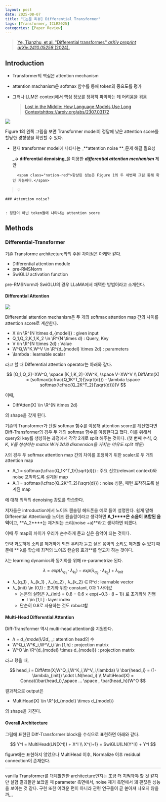 ```yaml
---
layout: post
date: 2025-08-07
title: "[논문 리뷰] Differential Transformer"
tags: [Transformer, ICLR2025]
categories: [Paper Review]
---
```


> [Ye, Tianzhu, et al. "Differential transformer." ](https://arxiv.org/abs/2410.05258)[_arXiv preprint arXiv:2410.05258_](https://arxiv.org/abs/2410.05258)[ (2024).](https://arxiv.org/abs/2410.05258)



## Introduction

- Transformer의 핵심은 attention mechanism
- attention machanism은 softmax 함수를 통해 token의 중요도를 평가
- 그러나 LLM은 context에서 핵심 정보를 정확히 파악하는 데 어려움을 겪음

	> [Lost in the Middle: How Language Models Use Long Contextshttps://arxiv.org/abs/2307.03172](https://arxiv.org/abs/2307.03172)


![](https://prod-files-secure.s3.us-west-2.amazonaws.com/542b861c-36a8-4051-84e5-8804b6728dba/9083ea56-691a-4752-ae26-47f403431ac8/image.png?X-Amz-Algorithm=AWS4-HMAC-SHA256&X-Amz-Content-Sha256=UNSIGNED-PAYLOAD&X-Amz-Credential=ASIAZI2LB4665YBL7HIS%2F20250831%2Fus-west-2%2Fs3%2Faws4_request&X-Amz-Date=20250831T050101Z&X-Amz-Expires=3600&X-Amz-Security-Token=IQoJb3JpZ2luX2VjEIz%2F%2F%2F%2F%2F%2F%2F%2F%2F%2FwEaCXVzLXdlc3QtMiJHMEUCIGHuXPyj3z2yWGYPkhKzFvaYXvdlSCJ8ootcPhugvc%2BOAiEAqr7oOnKMcfcq%2FA1Xs44ksOKKji95F%2FTBMPjPLCR5iEwqiAQI5f%2F%2F%2F%2F%2F%2F%2F%2F%2F%2FARAAGgw2Mzc0MjMxODM4MDUiDP2xlCzarNFqsiLKUSrcA5zxxN%2BGo9yp7YN10CrJnLuHTgclQsDwWgQkmZJ3KlmvdCZxl%2F0F8fzGnoAvS323QfMFWC9eudkJqpY7MSzWRJTGbo62fkmQ6CjRTtVmiwWRJRGXUu8rUUI0cO6b%2BNsWMvGCXJfsGsAcwctblgsKKx7KBuWOkFh8prDvgqAsFleUf1QAKYDd3KGQsPzKxPL%2FxLZ7IVItKQhppBQL0BHQLSvGtO5iGMmfkZFcVAzUQ6YquX%2BCfDgwuPuomWXkZTcc0%2FHnfEZ2fhoCvFhlvIOci2ncPKtRLV5yoRek5pcjZdTJo%2BI5qQWY4et0YWq0W5NfP6pN%2BJgtmfH130rqxf3DOTUjYfbxq0vZmg9nP6B0C8fuxnEvDtdzmhCkBqtI5LcThaLhLeNI1Mg3kOvU47iw9OqDYIoWK8%2FMrvDpkJVFrMk9hwt9pK2xTsCFOO5mRdztdIeiICOPUwgblqBhmho4NfmikYzteI3o4fC9UkhAUvYdlEpuOro46XXSCRSbCZf7csBje0Pd58RADDd%2F3yMU%2B3uiu3y62YKSV82lWmHKxAzO%2FmW0BTxzvvPHNX6%2BoPlP6InGWVFtaawqrfiWNMTjhd%2Fi3zrB8H2pitrWAfYzOfAHjoovfodSUIiPF4rgMIWUz8UGOqUB2SuO%2F6INtNag%2BsZjbEgoQ1BnMm%2Fs9fqSKFZYNlWA0tUTX2UXY9UuxfOYuF4iGDnfFg11cL4LaSaCc%2B%2Fjpb87BKQoPBtHXU5Kc1weSrkLiVnStM%2FY7elQ0FtAQN6jEkS%2B88u1egacC7VCnL1nUpdEP%2FXFR8Hf3gh1%2BC%2FyPSw8J2hUzKYlR03DqZZlROCzBYnwJDYWqj4cmvVqGZCDy6ugGooGfspS&X-Amz-Signature=05b0f55cac226c222ecb933a1af876efef7efd6299aa3528838ea696fb6146a4&X-Amz-SignedHeaders=host&x-amz-checksum-mode=ENABLED&x-id=GetObject)


Figure 1의 왼쪽 그림을 보면 Transformer model이 정답에 낮은 attention score를 할당한 경향성을 확인할 수 있다.

- 현재 transformer model에 나타나는 _**attention noise **_문제 해결 필요성

	_**→ differential denoising**_을 이용한 _**differential attention mechanism**_ 제안


		<span class="notion-red">향상된 성능은 Figure 1의 두 세번째 그림 통해 확인 가능하다.</span>


> 💡 


	### Attention noise?


	: 정답이 아닌 token들에 나타나는 attention score



## Methods



### Differential-Transformer


기존 Transforme architecture와의 주된 차이점은 아래와 같다.

- Differential attention module
- pre-RMSNorm
- SwiGLU activation function

pre-RMSNorm과 SwiGLU의 경우 LLaMA에서 채택한 방법이라고 소개한다.



#### Differential Attention


![](https://prod-files-secure.s3.us-west-2.amazonaws.com/542b861c-36a8-4051-84e5-8804b6728dba/116d70b2-1963-4810-9167-f4c7d8a06e8f/image.png?X-Amz-Algorithm=AWS4-HMAC-SHA256&X-Amz-Content-Sha256=UNSIGNED-PAYLOAD&X-Amz-Credential=ASIAZI2LB4665YBL7HIS%2F20250831%2Fus-west-2%2Fs3%2Faws4_request&X-Amz-Date=20250831T050101Z&X-Amz-Expires=3600&X-Amz-Security-Token=IQoJb3JpZ2luX2VjEIz%2F%2F%2F%2F%2F%2F%2F%2F%2F%2FwEaCXVzLXdlc3QtMiJHMEUCIGHuXPyj3z2yWGYPkhKzFvaYXvdlSCJ8ootcPhugvc%2BOAiEAqr7oOnKMcfcq%2FA1Xs44ksOKKji95F%2FTBMPjPLCR5iEwqiAQI5f%2F%2F%2F%2F%2F%2F%2F%2F%2F%2FARAAGgw2Mzc0MjMxODM4MDUiDP2xlCzarNFqsiLKUSrcA5zxxN%2BGo9yp7YN10CrJnLuHTgclQsDwWgQkmZJ3KlmvdCZxl%2F0F8fzGnoAvS323QfMFWC9eudkJqpY7MSzWRJTGbo62fkmQ6CjRTtVmiwWRJRGXUu8rUUI0cO6b%2BNsWMvGCXJfsGsAcwctblgsKKx7KBuWOkFh8prDvgqAsFleUf1QAKYDd3KGQsPzKxPL%2FxLZ7IVItKQhppBQL0BHQLSvGtO5iGMmfkZFcVAzUQ6YquX%2BCfDgwuPuomWXkZTcc0%2FHnfEZ2fhoCvFhlvIOci2ncPKtRLV5yoRek5pcjZdTJo%2BI5qQWY4et0YWq0W5NfP6pN%2BJgtmfH130rqxf3DOTUjYfbxq0vZmg9nP6B0C8fuxnEvDtdzmhCkBqtI5LcThaLhLeNI1Mg3kOvU47iw9OqDYIoWK8%2FMrvDpkJVFrMk9hwt9pK2xTsCFOO5mRdztdIeiICOPUwgblqBhmho4NfmikYzteI3o4fC9UkhAUvYdlEpuOro46XXSCRSbCZf7csBje0Pd58RADDd%2F3yMU%2B3uiu3y62YKSV82lWmHKxAzO%2FmW0BTxzvvPHNX6%2BoPlP6InGWVFtaawqrfiWNMTjhd%2Fi3zrB8H2pitrWAfYzOfAHjoovfodSUIiPF4rgMIWUz8UGOqUB2SuO%2F6INtNag%2BsZjbEgoQ1BnMm%2Fs9fqSKFZYNlWA0tUTX2UXY9UuxfOYuF4iGDnfFg11cL4LaSaCc%2B%2Fjpb87BKQoPBtHXU5Kc1weSrkLiVnStM%2FY7elQ0FtAQN6jEkS%2B88u1egacC7VCnL1nUpdEP%2FXFR8Hf3gh1%2BC%2FyPSw8J2hUzKYlR03DqZZlROCzBYnwJDYWqj4cmvVqGZCDy6ugGooGfspS&X-Amz-Signature=43a2608bedfa704c86aa6b653e475132d394a40ec8cd1bb7fe2a004d2d05cc02&X-Amz-SignedHeaders=host&x-amz-checksum-mode=ENABLED&x-id=GetObject)


Differential attention mechanism은 두 개의 softmax attention map 간의 차이를 attention score로 계산한다.

- X \in \R^{N \times d\_{model}} : given input
- Q\_1,Q\_2,K\_1,K\_2 \in \R^{N \times d} : Query, Key
- V \in \R^{N \times 2d} : Value
- W^Q,W^K,W^V \in \R^{d\_{model} \times 2d} : parameters
- \lambda : learnable scalar

라고 할 때 Differential attention operator는 아래와 같다.


$$
[Q_1;Q_2]=XW^Q, \space [K_1;K_2]=XW^K, \space V=XW^V \\
DiffAttn(X) = (softmax(\cfrac{Q_1K^T_1}{\sqrt{d}}) - \lambda \space softmax(\cfrac{Q_2K^T_2}{\sqrt{d}}))V
$$


이때,

- DiffAtten(X) \in \R^{N \times 2d}

의 shape을 갖게 된다.


기존의 Transformer가 단일 softmax 함수를 이용해 attention score를 계산했다면 Diff-Transformer의 경우 두 개의 softmax 함수를 이용한다고 했다. 이를 위해서 query와 key를 생성하는 과정에서 각각 2개로 split 해주는 것이다. <span class="notion-red">(첫 번째 수식, </span><span class="notion-red">_Q, K, V를 생성하는 matrix W가 2d의 dismension을 가지는 이유도 split 때문_</span><span class="notion-red">)</span>


 λ의 경우 두 softmax attention map 간의 차이를 조정하기 위한 scaler로 두 개의 attention map

- A\_1 = softmax(\cfrac{Q\_1K^T\_1}{\sqrt{d}}) : 주요 신호(relevant context)와 noise 포착하도록 설계된 map
- A\_1 = softmax(\cfrac{Q\_2K^T\_2}{\sqrt{d}}) : noise 성분, 패턴 포착하도록 설계된 map 

에 대해 최적의 denoising 강도를 학습한다.


저자들은 introduction에서 노이즈 캔슬링 헤드폰을 예로 들어 설명한다. 쉽게 말해 Differential Attention을 노이즈 캔슬링이라고 생각하면 **A\_1****은 소음이 포함된 음악**이고, **A\_2****는 제거되는 소리(noise +a)**라고 생각하면 되겠다. 


이때 두 map의 차이가 우리가 순수하게 듣고 싶은 음악이 되는 것이다. 


만약 과도하게 소리를 제거하게 되면 우리가 듣고 싶은 음악의 소리도 제거할 수 있기 때문에 ** λ를 학습해 최적의 노이즈 캔슬링 효과**를 얻고자 하는 것이다.


λ는 learning dynamics와 동기화를 위해 re-parametrize 된다.


$$
\lambda = exp(\lambda_{q_1} \cdot \lambda_{k_1}) - exp(\lambda_{q_2} \cdot \lambda_{k_2}) + \lambda_{init}
$$

- λ\_{q\_1} , λ\_{k\_1} , λ\_{q\_2} , λ\_{k\_2} ∈ R^d : learnable vector
- λ\_{init} \in (0,1) : 초기화 위한 constant, 0과 1 사이값
	- 논문의 실험은 λ\_{init} = 0.8 − 0.6 × exp(−0.3 · (l − 1)) 로 초기화해 진행
		- l \in [1,L] : layer index
	- 단순히 0.8로 사용하는 것도 robust함


#### **Multi-Head Differential Attention**


Diff-Transformer 역시 multi-head attention을 지원한다.

- _h = d\_{model}/2d__ _: attention head의 수
- W^Q\_i,W^K\_i,W^V\_i,i \in [1,h] : projection matrix
- W^O \in \R^{d\_{model} \times d\_{model}} : projection matrix

라고 했을 때,


$$
head_i = DiffAttn(X;W^Q_i,W^K_i,W^V_i,\lambda) \\
\bar{head_i} = (1-\lambda_{init}) \cdot LN(head_i) \\
MultiHead(X) = Concat(\bar{head_i},\space ... \space , \bar{head_h})W^O
$$


결과적으로 output은

- MultiHead(X) \in \R^{d\_{model} \times d\_{model}}

의 shape을 가진다.



#### Overall Architecture


그림에 표현된 Diff-Transformer block을 수식으로 표현하면 아래와 같다.


$$
Y^l = MultiHead(LN(X^l)) + X^l \\
X^{l+1} = SwiGLU(LN(Y^l)) + Y^l
$$


figure에는 표현하지 않았으나 MultiHead 이후, Normalize 이후 residual connection이 존재한다.


---


vanilla Transformer를 대체할만한 architecture인지는 조금 더 지켜봐야 할 것 같지만 실험 결과들만 보았을 때 parameter 측면에서, noise 제거 측면에서 꽤 괜찮은 성능을 보이는 것 같다. 구현 또한 어려운 편이 아니라 관련 연구들이 곧 쏟아져 나오지 않을까,,,

